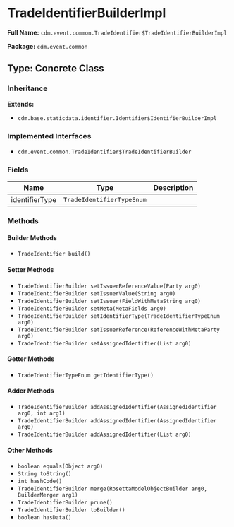 # TradeIdentifierBuilderImpl

**Full Name:** `cdm.event.common.TradeIdentifier$TradeIdentifierBuilderImpl`

**Package:** `cdm.event.common`

## Type: Concrete Class

### Inheritance

**Extends:**
- `cdm.base.staticdata.identifier.Identifier$IdentifierBuilderImpl`

### Implemented Interfaces

- `cdm.event.common.TradeIdentifier$TradeIdentifierBuilder`

### Fields

| Name | Type | Description |
|------|------|-------------|
| identifierType | `TradeIdentifierTypeEnum` |  |

### Methods

#### Builder Methods

- `TradeIdentifier build()`

#### Setter Methods

- `TradeIdentifierBuilder setIssuerReferenceValue(Party arg0)`
- `TradeIdentifierBuilder setIssuerValue(String arg0)`
- `TradeIdentifierBuilder setIssuer(FieldWithMetaString arg0)`
- `TradeIdentifierBuilder setMeta(MetaFields arg0)`
- `TradeIdentifierBuilder setIdentifierType(TradeIdentifierTypeEnum arg0)`
- `TradeIdentifierBuilder setIssuerReference(ReferenceWithMetaParty arg0)`
- `TradeIdentifierBuilder setAssignedIdentifier(List arg0)`

#### Getter Methods

- `TradeIdentifierTypeEnum getIdentifierType()`

#### Adder Methods

- `TradeIdentifierBuilder addAssignedIdentifier(AssignedIdentifier arg0, int arg1)`
- `TradeIdentifierBuilder addAssignedIdentifier(AssignedIdentifier arg0)`
- `TradeIdentifierBuilder addAssignedIdentifier(List arg0)`

#### Other Methods

- `boolean equals(Object arg0)`
- `String toString()`
- `int hashCode()`
- `TradeIdentifierBuilder merge(RosettaModelObjectBuilder arg0, BuilderMerger arg1)`
- `TradeIdentifierBuilder prune()`
- `TradeIdentifierBuilder toBuilder()`
- `boolean hasData()`

